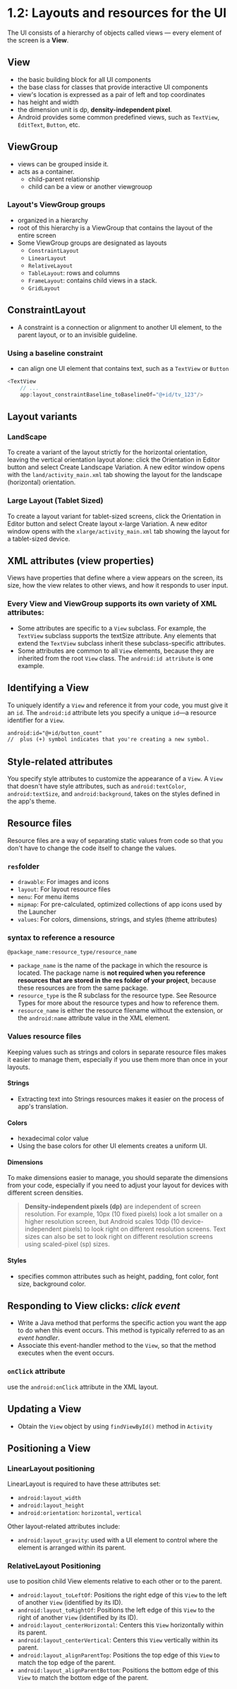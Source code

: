# 1.2: Layouts and resources for the UI

The UI consists of a hierarchy of objects called views — every element of the screen is a **View**.

## View

- the basic building block for all UI components
- the base class for classes that provide interactive UI components
- view's location is expressed as a pair of left and top coordinates
- has height and width
- the dimension unit is dp, **density-independent pixel**.
- Android provides some common predefined views, such as `TextView`, `EditText`, `Button`, etc.

## ViewGroup

- views can be grouped inside it.
- acts as a container.
    - child-parent relationship
    - child can be a view or another viewgrouop

### Layout's ViewGroup groups

- organized in a hierarchy
- root of this hierarchy is a ViewGroup that contains the layout of the entire screen
- Some ViewGroup groups are designated as layouts
    - `ConstraintLayout`
    - `LinearLayout`
    - `RelativeLayout`
    - `TableLayout`: rows and columns
    - `FrameLayout`: contains child views in a stack.
    - `GridLayout`

## ConstraintLayout

- A constraint is a connection or alignment to another UI element, to the parent layout, or to an invisible guideline.

### Using a baseline constraint

- can align one UI element that contains text, such as a `TextView` or `Button`

```java
<TextView
    // ...
    app:layout_constraintBaseline_toBaselineOf="@+id/tv_123"/>
```

## Layout variants

### LandScape

To create a variant of the layout strictly for the horizontal orientation, leaving the vertical orientation layout alone: click the Orientation in Editor button and select Create Landscape Variation. A new editor window opens with the `land/activity_main.xml` tab showing the layout for the landscape (horizontal) orientation.

### Large Layout (Tablet Sized)

To create a layout variant for tablet-sized screens, click the Orientation in Editor button and select Create layout x-large Variation. A new editor window opens with the `xlarge/activity_main.xml` tab showing the layout for a tablet-sized device.

## XML attributes (view properties)

Views have properties that define where a view appears on the screen, its size, how the view relates to other views, and how it responds to user input.

### Every View and ViewGroup supports its own variety of XML attributes:

- Some attributes are specific to a `View` subclass. For example, the `TextView` subclass supports the textSize attribute. Any elements that extend the `TextView` subclass inherit these subclass-specific attributes.
- Some attributes are common to all `View` elements, because they are inherited from the root `View` class. The `android:id attribute` is one example.

## Identifying a View

To uniquely identify a `View` and reference it from your code, you must give it an `id`. The `android:id` attribute lets you specify a unique `id`—a resource identifier for a `View`.

```xml
android:id="@+id/button_count"
//  plus (+) symbol indicates that you're creating a new symbol.
```

## Style-related attributes

You specify style attributes to customize the appearance of a `View`. 
A `View` that doesn't have style attributes, such as `android:textColor`, `android:textSize`, and `android:background`, takes on the styles defined in the app's theme.

## Resource files

Resource files are a way of separating static values from code so that you don't have to change the code itself to change the values.

### `res`folder

- `drawable`: For images and icons
- `layout`: For layout resource files
- `menu`: For menu items
- `mipmap`: For pre-calculated, optimized collections of app icons used by the Launcher
- `values`: For colors, dimensions, strings, and styles (theme attributes)

### syntax to reference a resource

`@package_name:resource_type/resource_name`

- `package_name` is the name of the package in which the resource is located. The package name is **not required when you reference resources that are stored in the res folder of your project**, because these resources are from the same package.
- `resource_type` is the R subclass for the resource type. See Resource Types for more about the resource types and how to reference them.
- `resource_name` is either the resource filename without the extension, or the `android:name` attribute value in the XML element.

### Values resource files

Keeping values such as strings and colors in separate resource files makes it easier to manage them, especially if you use them more than once in your layouts.

#### Strings

- Extracting text into Strings resources makes it easier on the process of app's translation.

#### Colors

- hexadecimal color value
- Using the base colors for other UI elements creates a uniform UI.

#### Dimensions

To make dimensions easier to manage, you should separate the dimensions from your code, especially if you need to adjust your layout for devices with different screen densities.

> **Density-independent pixels (dp)** are independent of screen resolution. For example, 10px (10 fixed pixels) look a lot smaller on a higher resolution screen, but Android scales 10dp (10 device-independent pixels) to look right on different resolution screens. Text sizes can also be set to look right on different resolution screens using scaled-pixel (sp) sizes.

#### Styles

- specifies common attributes such as height, padding, font color, font size, background color.


## Responding to View clicks: _click event_

- Write a Java method that performs the specific action you want the app to do when this event occurs. This method is typically referred to as an _event handler_.
- Associate this event-handler method to the `View`, so that the method executes when the event occurs.

### `onClick` attribute

use the `android:onClick` attribute in the XML layout.

## Updating a View

- Obtain the `View` object by using `findViewById()` method in `Activity`

## Positioning a View

### LinearLayout positioning

LinearLayout is required to have these attributes set:

- `android:layout_width`
- `android:layout_height`
- `android:orientation`: `horizontal`, `vertical`

Other layout-related attributes include:
- `android:layout_gravity`: used with a UI element to control where the element is arranged within its parent.

### RelativeLayout Positioning

use to position child View elements relative to each other or to the parent.

- `android:layout_toLeftOf`: Positions the right edge of this `View` to the left of another `View` (identified by its ID).
- `android:layout_toRightOf`: Positions the left edge of this `View` to the right of another `View` (identified by its ID).
- `android:layout_centerHorizontal`: Centers this `View` horizontally within its parent.
- `android:layout_centerVertical`: Centers this `View` vertically within its parent.
- `android:layout_alignParentTop`: Positions the top edge of this `View` to match the top edge of the parent.
- `android:layout_alignParentBottom`: Positions the bottom edge of this `View` to match the bottom edge of the parent.
